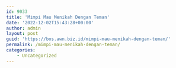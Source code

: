 ```yaml
---
id: 9033
title: 'Mimpi Mau Menikah Dengan Teman'
date: '2022-12-02T15:43:28+00:00'
author: admin
layout: post
guid: 'https://bos.awn.biz.id/mimpi-mau-menikah-dengan-teman/'
permalink: /mimpi-mau-menikah-dengan-teman/
categories:
    - Uncategorized
---
```


